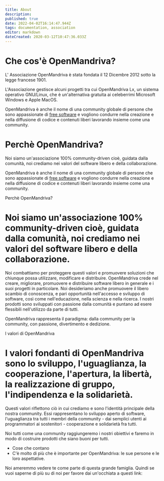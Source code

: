 ```yaml
---
title: About
description: 
published: true
date: 2022-04-02T16:14:47.944Z
tags: documentation, association
editor: markdown
dateCreated: 2020-03-12T10:47:36.033Z
---
```


# Che cos'è OpenMandriva?
L' Associazione OpenMandriva è stata fondata il 12 Dicembre 2012 sotto la legge francese 1901.

L'Associazione gestisce alcuni progetti tra cui OpenMandriva Lx, un sistema operativo GNU/Linux, che è un'alternativa gratuita ai celeberrimi Microsoft Windows e Apple MacOS.

OpenMandriva è anche il nome di una community globale di persone che sono appassionate di [free software](http://en.wikipedia.org/wiki/Free_software) e vogliono condurre nella creazione e nella diffusione di codice e contenuti liberi lavorando insieme come una community.

# Perchè OpenMandriva?
Noi siamo un'associazione 100% community-driven cioè, guidata dalla comunità, noi crediamo nei valori del software libero e della collaborazione.

OpenMandriva è anche il nome di una community globale di persone che sono appassionate di [free software](http://en.wikipedia.org/wiki/Free_software)  e vogliono condurre nella creazione e nella diffusione di codice e contenuti liberi lavorando insieme come una community.

Perchè OpenMandriva?

# Noi siamo un'associazione 100% community-driven cioè, guidata dalla comunità, noi crediamo nei valori del software libero e della collaborazione.
Noi combattiamo per proteggere questi valori e promuovere soluzioni che chiunque possa utilizzare, modificare e distribuire. OpenMandriva crede nel creare, migliorare, promuovere e distribuire software libero in generale e i suoi progetti in particolare. Noi desideriamo anche promuovere il libero scambio di conoscenza, e pari opportunità nell'accesso e sviluppo di software, così come nell'educazione, nella scienza e nella ricerca. I nostri prodotti sono sviluppati con passione dalla comunità e puntano ad esere flessibili nell'utilizzo da parte di tutti.

OpenMandriva rappresenta il paradigma: dalla community per la community, con passione, divertimento e dedizione.

I valori di OpenMandriva

# I valori fondanti di OpenMandriva sono lo sviluppo, l'uguaglianza, la cooperazione, l'apertura, la libertà, la realizzazione di gruppo, l'indipendenza e la solidarietà.
Questi valori riflettono ciò in cui crediamo e sono l'identità principale della nostra community. Essi rappresentano lo sviluppo aperto di software, l'uguaglianza tra tutti i membri della community - dai semplici utenti ai programmatori ai sostenitori - cooperazione e solidarietà fra tutti.

Noi tutti come una community raggiungeremo i nostri obiettivi e faremo in modo di costruire prodotti che siano buoni per tutti.

- Cose che contano
- C'è molto di più che è importante per OpenMandriva: le sue persone e le loro aspettative.


Noi ameremmo vedere te come parte di questa grande famiglia. Quindi se vuoi saperne di più su di noi per favore dai un'occhiata a questi link:
